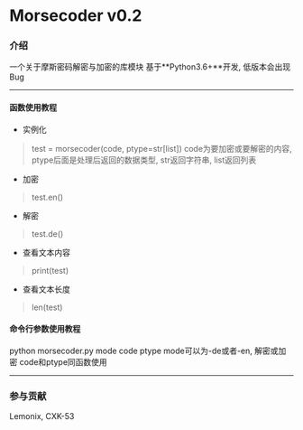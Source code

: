 # Morsecoder v0.2

### 介绍
一个关于摩斯密码解密与加密的库模块
基于**Python3.6+**开发, 低版本会出现Bug
***
#### 函数使用教程
- 实例化
> test = morsecoder(code, ptype=str[list])
> code为要加密或要解密的内容, ptype后面是处理后返回的数据类型, str返回字符串, list返回列表
- 加密
> test.en()
- 解密
> test.de()
- 查看文本内容
> print(test)
- 查看文本长度
> len(test)
#### 命令行参数使用教程
python morsecoder.py mode code ptype
mode可以为-de或者-en, 解密或加密
code和ptype同函数使用
***

### 参与贡献
Lemonix, CXK-53